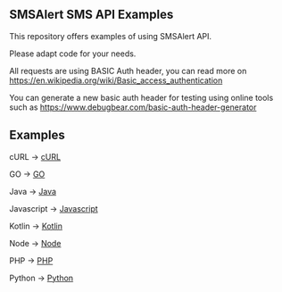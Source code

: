 ## SMSAlert SMS API Examples

This repository offers examples of using SMSAlert API.

Please adapt code for your needs.

All requests are using BASIC Auth header, you can read more on https://en.wikipedia.org/wiki/Basic_access_authentication

You can generate a new basic auth header for testing using online tools such as https://www.debugbear.com/basic-auth-header-generator

## Examples
cURL -> [cURL](cURL.md)

GO -> [GO](go.md)

Java -> [Java](java.md)

Javascript -> [Javascript](javascript.md)

Kotlin -> [Kotlin](kotlin.md)

Node -> [Node](node.md)

PHP -> [PHP](php.md)

Python -> [Python](python.md)
